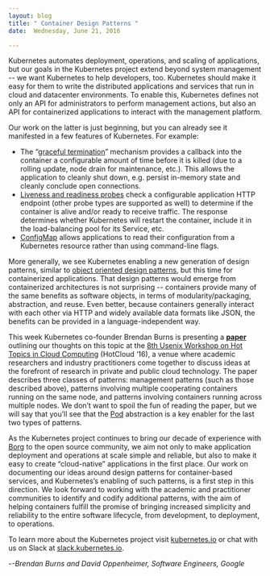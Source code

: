 ```yaml
---
layout: blog
title: " Container Design Patterns "
date:  Wednesday, June 21, 2016 

---
```

Kubernetes automates deployment, operations, and scaling of applications, but our goals in the Kubernetes project extend beyond system management -- we want Kubernetes to help developers, too. Kubernetes should make it easy for them to write the distributed applications and services that run in cloud and datacenter environments. To enable this, Kubernetes defines not only an API for administrators to perform management actions, but also an API for containerized applications to interact with the management platform.  
  
Our work on the latter is just beginning, but you can already see it manifested in a few features of Kubernetes. For example:  
  

- The “[graceful termination](http://kubernetes.io/docs/api-reference/v1/definitions/#_v1_podspec)” mechanism provides a callback into the container a configurable amount of time before it is killed (due to a rolling update, node drain for maintenance, etc.). This allows the application to cleanly shut down, e.g. persist in-memory state and cleanly conclude open connections.
- [Liveness and readiness probes](http://kubernetes.io/docs/user-guide/production-pods/#liveness-and-readiness-probes-aka-health-checks) check a configurable application HTTP endpoint (other probe types are supported as well) to determine if the container is alive and/or ready to receive traffic. The response determines whether Kubernetes will restart the container, include it in the load-balancing pool for its Service, etc.
- [ConfigMap](http://kubernetes.io/docs/user-guide/configmap/) allows applications to read their configuration from a Kubernetes resource rather than using command-line flags.
  
More generally, we see Kubernetes enabling a new generation of design patterns, similar to [object oriented design patterns](https://en.wikipedia.org/wiki/Object-oriented_programming#Design_patterns), but this time for containerized applications. That design patterns would emerge from containerized architectures is not surprising -- containers provide many of the same benefits as software objects, in terms of modularity/packaging, abstraction, and reuse. Even better, because containers generally interact with each other via HTTP and widely available data formats like JSON, the benefits can be provided in a language-independent way.  
  
This week Kubernetes co-founder Brendan Burns is presenting a [**paper**](https://www.usenix.org/conference/hotcloud16/workshop-program/presentation/burns) outlining our thoughts on this topic at the [8th Usenix Workshop on Hot Topics in Cloud Computing](https://www.usenix.org/conference/hotcloud16) (HotCloud ‘16), a venue where academic researchers and industry practitioners come together to discuss ideas at the forefront of research in private and public cloud technology. The paper describes three classes of patterns: management patterns (such as those described above), patterns involving multiple cooperating containers running on the same node, and patterns involving containers running across multiple nodes. We don’t want to spoil the fun of reading the paper, but we will say that you’ll see that the [Pod](http://kubernetes.io/docs/user-guide/pods/) abstraction is a key enabler for the last two types of patterns.  
  
As the Kubernetes project continues to bring our decade of experience with [Borg](https://queue.acm.org/detail.cfm?id=2898444) to the open source community, we aim not only to make application deployment and operations at scale simple and reliable, but also to make it easy to create “cloud-native” applications in the first place. Our work on documenting our ideas around design patterns for container-based services, and Kubernetes’s enabling of such patterns, is a first step in this direction. We look forward to working with the academic and practitioner communities to identify and codify additional patterns, with the aim of helping containers fulfill the promise of bringing increased simplicity and reliability to the entire software lifecycle, from development, to deployment, to operations.  
  
To learn more about the Kubernetes project visit [kubernetes.io](http://kubernetes.io/) or chat with us on Slack at [slack.kubernetes.io](http://slack.kubernetes.io/).  
  
-_-Brendan Burns and David Oppenheimer, Software Engineers, Google_  
  
  
  

  

